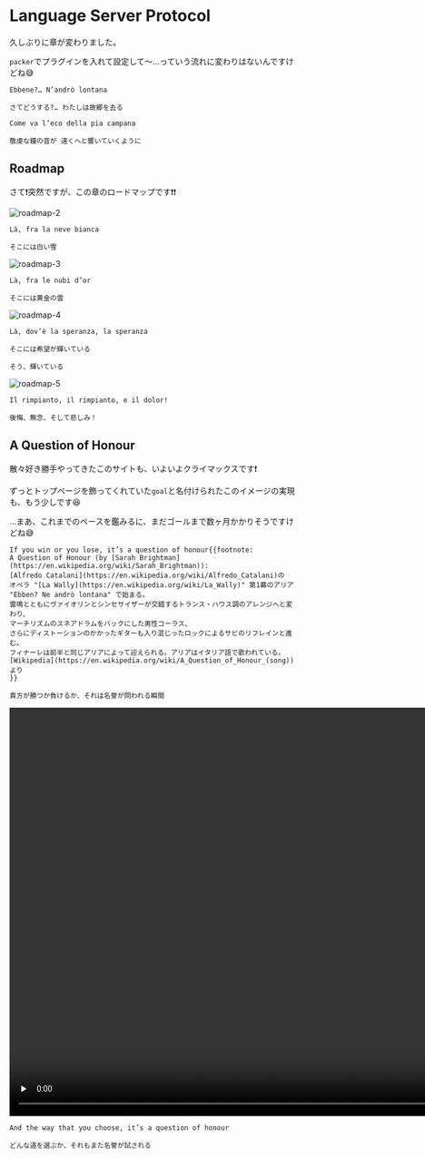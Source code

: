 # Language Server Protocol

久しぶりに章が変わりました。

`packer`でプラグインを入れて設定して〜...っていう流れに変わりはないんですけどね😅

```admonish quote title=""
Ebbene?… N’andrò lontana

さてどうする?… わたしは故郷を去る
```

```admonish quote title=""
Come va l’eco della pia campana

敬虔な鐘の音が 遠くへと響いていくように
```

## Roadmap

さて❗突然ですが、この章のロードマップです❗❗

![roadmap-2](img/roadmap-2.webp)

```admonish quote title=""
Là, fra la neve bianca

そこには白い雪
```

![roadmap-3](img/roadmap-3.webp)

```admonish quote title=""
Là, fra le nubi d’or

そこには黄金の雲
```

![roadmap-4](img/roadmap-4.webp)

```admonish quote title=""
Là, dov’è la speranza, la speranza

そこには希望が輝いている

そう、輝いている
```

![roadmap-5](img/roadmap-5.webp)

```admonish quote title=""
Il rimpianto, il rimpianto, e il dolor!

後悔、無念、そして悲しみ！
```

## A Question of Honour

散々好き勝手やってきたこのサイトも、いよいよクライマックスです❗

ずっとトップページを飾ってくれていた`goal`と名付けられたこのイメージの実現も、もう少しです😆

...まあ、これまでのペースを鑑みるに、まだゴールまで数ヶ月かかりそうですけどね😅

```admonish success
If you win or you lose, it’s a question of honour{{footnote:
A Question of Honour (by [Sarah Brightman](https://en.wikipedia.org/wiki/Sarah_Brightman)):
[Alfredo Catalani](https://en.wikipedia.org/wiki/Alfredo_Catalani)の
オペラ "[La Wally](https://en.wikipedia.org/wiki/La_Wally)" 第1幕のアリア "Ebben? Ne andrò lontana" で始まる。
雷鳴とともにヴァイオリンとシンセサイザーが交錯するトランス・ハウス調のアレンジへと変わり、
マーチリズムのスネアドラムをバックにした男性コーラス、
さらにディストーションのかかったギターも入り混じったロックによるサビのリフレインと進む。
フィナーレは前半と同じアリアによって迎えられる。アリアはイタリア語で歌われている。
[Wikipedia](https://en.wikipedia.org/wiki/A_Question_of_Honour_(song))より
}}

貴方が勝つか負けるか、それは名誉が問われる瞬間
```

<video controls preload="none" width="1280" height="720" data-poster="img/yomiuri-land-thunbmail.webp">
  <source src="img/yomiuri-land.webm" type="video/webm">
  Your browser does not support the video/webm.
</video>

```admonish success title=""
And the way that you choose, it’s a question of honour

どんな道を選ぶか、それもまた名誉が試される
```

